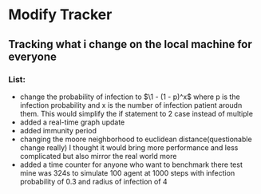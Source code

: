 # Modify Tracker
## Tracking what i change on the local machine for everyone
### List:
* change the probability of infection to $\1 - (1 - p)^x$ where p is the infection probability and x is the number of infection patient aroudn them. This would simplify the if statement to 2 case instead of multiple 
* added a real-time graph update
* added immunity period
* changing the moore neighborhood to euclidean distance(questionable change really) I thought it would bring more performance and less complicated but also mirror the real world more
* added a time counter for anyone who want to benchmark there test mine was 324s to simulate 100 agent at 1000 steps with infection probability of 0.3 and radius of infection of 4


